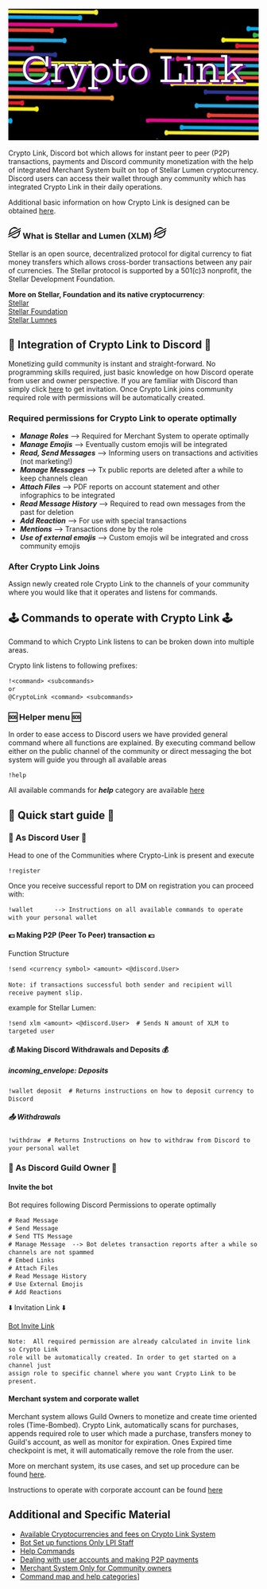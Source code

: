 ![banner](../img/image0.png)

Crypto Link, Discord bot which allows for instant peer to peer (P2P) transactions, payments and Discord community 
monetization with the help of integrated Merchant System built on top of Stellar Lumen cryptocurrency.
Discord users can access their wallet through any community which has integrated Crypto Link in their daily operations.

Additional basic information on how Crypto Link is designed can be obtained [here](DESIGN.md).


### ![banner](../img/emojiLumen.png) What is Stellar and Lumen (XLM) ![banner](../img/emojiLumen.png)

Stellar is an open source, decentralized protocol for digital currency to fiat money transfers which allows 
cross-border transactions between any pair of currencies. The Stellar protocol is supported by a 501(c)3 nonprofit, 
the Stellar Development Foundation.

__More on Stellar, Foundation and its native cryptocurrency__:<br />
[Stellar](https://www.stellar.org/) <br />
[Stellar Foundation](https://www.stellar.org/foundation) <br />
[Stellar Lumnes](https://www.stellar.org/lumens) <br />

## :hammer: Integration of Crypto Link to Discord :hammer: 
Monetizing guild community is instant and straight-forward. No programming skills required, just basic knowledge on how
Discord operate from user and owner perspective. If you are familiar with Discord than simply click [here](https://discord.com/oauth2/authorize?client_id=706806251321032726&scope=bot&permissions=1342700624&response_type=code)
to get invitation. Once Crypto Link joins community required role with permissions will be automatically created. 

### Required permissions for Crypto Link to operate optimally

* ***Manage Roles*** --> Required for Merchant System to operate optimally
* ***Manage Emojis*** --> Eventually custom emojis will be integrated
* ***Read, Send Messages*** --> Informing users on transactions and activities (not marketing!)
* ***Manage Messages*** --> Tx public reports are deleted after a while to keep channels clean
* ***Attach Files*** --> PDF reports on account statement and other infographics to be integrated
* ***Read Message History*** --> Required to read own  messages from the past for deletion 
* ***Add Reaction*** --> For use with special transactions 
* ***Mentions*** --> Transactions done by the role 
* ***Use of external emojis*** --> Custom emojis wil be integrated and cross community emojis

### After Crypto Link Joins 
Assign newly created role Crypto Link to the channels of your community where you would like that it operates and 
listens for commands. 


## :joystick: Commands to operate with Crypto Link :joystick:
Command to which Crypto Link listens to can be broken down into multiple areas. 

Crypto link listens to following prefixes:
```text
!<command> <subcommands>
or
@CryptoLink <command> <subcommands>
```
### :sos: Helper menu :sos:
In order to ease access to Discord users we have provided general command where all functions are explained.
By executing command bellow either on the public channel of the community or direct messaging the bot system
will guide you through all available areas

```text
!help
```

All available commands for ***help*** category are available [here](HELPCMDS.md)


## :runner: Quick start guide :runner:

### :boy: As Discord User :boy:

Head to one of the Communities where Crypto-Link is present and execute 
```text
!register
```
Once you receive successful report to DM on registration you can proceed with:
```text
!wallet      --> Instructions on all available commands to operate with your personal wallet
```

#### :dollar: Making P2P (Peer To Peer) transaction :dollar:

Function Structure

```text
!send <currency symbol> <amount> <@discord.User>

Note: if transactions successful both sender and recipient will receive payment slip. 
```

example for Stellar Lumen:
```text
!send xlm <amount> <@discord.User>  # Sends N amount of XLM to targeted user
```

#### :moneybag: Making Discord Withdrawals and Deposits :moneybag:

##### incoming_envelope: Deposits
```text
!wallet deposit  # Returns instructions on how to deposit currency to Discord
```

##### :outbox_tray: Withdrawals
```text
!withdraw  # Returns Instructions on how to withdraw from Discord to your personal wallet
```

### :crown: As Discord Guild Owner :crown:

#### Invite the bot
Bot requires following Discord Permissions to operate optimally
```text
# Read Message
# Send Message
# Send TTS Message
# Manage Message  --> Bot deletes transaction reports after a while so channels are not spammed
# Embed Links
# Attach Files
# Read Message History
# Use External Emojis 
# Add Reactions
```

:arrow_down: Invitation Link :arrow_down: 

[Bot Invite Link](https://discord.com/oauth2/authorize?client_id=706806251321032726&scope=bot&permissions=392256)

```text
Note:  All required permission are already calculated in invite link so Crypto Link
role will be automatically created. In order to get started on a channel just
assign role to specific channel where you want Crypto Link to be present.
```

#### Merchant system and corporate wallet
Merchant system allows Guild Owners to monetize and create time oriented roles (Time-Bombed).
Crypto Link, automatically scans for purchases, appends required role to user which made a purchase,
transfers money to Guild's account, as well as monitor for expiration. Ones Expired time checkpoint
is met, it will automatically remove the role from the user. 

More on merchant system, its use cases, and set up procedure can be found [here](MERCHANTCOMMANDS.md).

Instructions to operate with corporate account can be found [here](CORPORATEACCOUNTMANAGEMENT.md)


## Additional and Specific Material
- [Available Cryptocurrencies and fees on Crypto Link System](COINLIMITS.md)
- [Bot Set up functions Only LPI Staff](STAFFCOMMANDS.md)
- [Help Commands](HELPCMDS.md)
- [Dealing with user accounts and making P2P payments](COMMANDS.md)
- [Merchant System Only for Community owners](MERCHANTCOMMANDS.md)
- [Command map and help categories](COMMANDMAP.md)]
